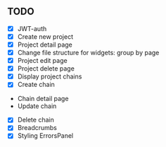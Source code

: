 ## TODO
* [x] JWT-auth
* [x] Create new project
* [x] Project detail page
* [X] Change file structure for widgets: group by page
* [x] Project edit page
* [x] Project delete page
* [x] Display project chains
* [x] Create chain
* Chain detail page
* Update chain
* [x] Delete chain
* [x] Breadcrumbs
* [x] Styling ErrorsPanel
